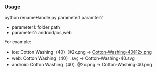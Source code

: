 
### Usage
python renameHandle.py parameter1 paramter2
* parameter1: folder path
* parameter2: android/ios,web

For example:
* ios: Cotton Washing（40）@2x.png  ->  Cotton-Washing-40@2x.png
* web: Cotton Washing（40）.svg  ->  Cotton-Washing-40.svg
* android: Cotton Washing（40）@2x.png  ->  Cotton-Washing-40.png

